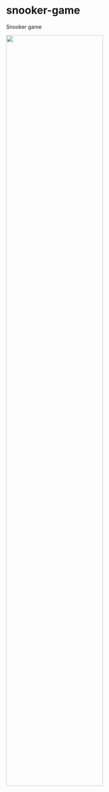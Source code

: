 # snooker-game
Snooker game

<img src="https://github.com/user-attachments/assets/7ed220db-6c45-4ac1-8b2f-bbb25fcf708a" width="72%">

